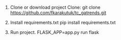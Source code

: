 1. Clone or download project
		Clone: git clone https://github.com/fkarakutuk/tc_gatrends.git

2. Install requirements.txt
		pip install requirements.txt
		
3. Run project.
		FLASK_APP=app.py run flask
